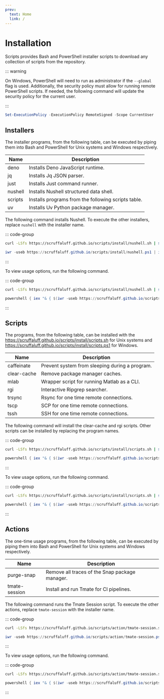 ```yaml
---
prev:
  text: Home
  link: /
---
```


# Installation

Scripts provides Bash and PowerShell installer scripts to download any
collection of scripts from the repository.

::: warning

On Windows, PowerShell will need to run as administrator if the `--global` flag
is used. Additionally, the security policy must allow for running remote
PowerShell scripts. If needed, the following command will update the security
policy for the current user.

:::

```powershell
Set-ExecutionPolicy -ExecutionPolicy RemoteSigned -Scope CurrentUser
```

## Installers

The installer programs, from the following table, can be executed by piping them
into Bash and PowerShell for Unix systems and Windows respectively.

| Name    | Description                                         |
| ------- | --------------------------------------------------- |
| deno    | Installs Deno JavaScript runtime.                   |
| jq      | Installs Jq JSON parser.                            |
| just    | Installs Just command runner.                       |
| nushell | Installs Nushell structured data shell.             |
| scripts | Installs programs from the following scripts table. |
| uv      | Installs Uv Python package manager.                 |

The following command installs Nushell. To execute the other installers, replace
`nushell` with the installer name.

::: code-group

```sh [Unix]
curl -LSfs https://scruffaluff.github.io/scripts/install/nushell.sh | sh
```

```powershell [Windows]
iwr -useb https://scruffaluff.github.io/scripts/install/nushell.ps1 | iex
```

:::

To view usage options, run the following command.

::: code-group

```sh [Unix]
curl -LSfs https://scruffaluff.github.io/scripts/install/nushell.sh | sh -s -- --help
```

```powershell [Windows]
powershell { iex "& { $(iwr -useb https://scruffaluff.github.io/scripts/install/nushell.ps1) } --help" }
```

:::

## Scripts

The programs, from the following table, can be installed with the
https://scruffaluff.github.io/scripts/install/scripts.sh for Unix systems and
https://scruffaluff.github.io/scripts/install/scripts.ps1 for Windows.

| Name        | Description                                    |
| ----------- | ---------------------------------------------- |
| caffeinate  | Prevent system from sleeping during a program. |
| clear-cache | Remove package manager caches.                 |
| mlab        | Wrapper script for running Matlab as a CLI.    |
| rgi         | Interactive Ripgrep searcher.                  |
| trsync      | Rsync for one time remote connections.         |
| tscp        | SCP for one time remote connections.           |
| tssh        | SSH for one time remote connections.           |

The following command will install the clear-cache and rgi scripts. Other
scripts can be installed by replacing the program names.

::: code-group

```sh [Unix]
curl -LSfs https://scruffaluff.github.io/scripts/install/scripts.sh | sh -s -- clear-cache rgi
```

```powershell [Windows]
powershell { iex "& { $(iwr -useb https://scruffaluff.github.io/scripts/install/scripts.ps1) } clear-cache rgi" }
```

:::

To view usage options, run the following command.

::: code-group

```sh [Unix]
curl -LSfs https://scruffaluff.github.io/scripts/install/scripts.sh | sh -s -- --help
```

```powershell [Windows]
powershell { iex "& { $(iwr -useb https://scruffaluff.github.io/scripts/install/scripts.ps1) } --help" }
```

:::

## Actions

The one-time usage programs, from the following table, can be executed by piping
them into Bash and PowerShell for Unix systems and Windows respectively.

| Name          | Description                                    |
| ------------- | ---------------------------------------------- |
| purge-snap    | Remove all traces of the Snap package manager. |
| tmate-session | Install and run Tmate for CI pipelines.        |

The following command runs the Tmate Session script. To execute the other
actions, replace `tmate-session` with the installer name.

::: code-group

```sh [Unix]
curl -LSfs https://scruffaluff.github.io/scripts/action/tmate-session.sh | sh
```

```powershell [Windows]
iwr -useb https://scruffaluff.github.io/scripts/action/tmate-session.ps1 | iex
```

:::

To view usage options, run the following command.

::: code-group

```sh [Unix]
curl -LSfs https://scruffaluff.github.io/scripts/action/tmate-session.sh | sh -s -- --help
```

```powershell [Windows]
powershell { iex "& { $(iwr -useb https://scruffaluff.github.io/scripts/action/tmate-session.ps1) } --help" }
```

:::
